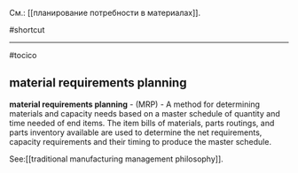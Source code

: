 См.: [[планирование потребности в материалах]].

#shortcut




<hr/>

#tocico

## material requirements planning

<b>material requirements planning</b> -  (MRP) - A method for determining materials and capacity needs based on a master schedule of quantity and time needed of end items.  The item bills of materials, parts routings, and parts inventory available are used to determine the net requirements, capacity requirements and their timing to produce the master schedule.
  



See:[[traditional manufacturing management philosophy]].
